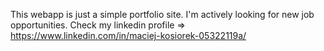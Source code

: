 This webapp is just a simple portfolio site. 
I'm actively looking for new job opportunities. 
Check my linkedin profile => https://www.linkedin.com/in/maciej-kosiorek-05322119a/
